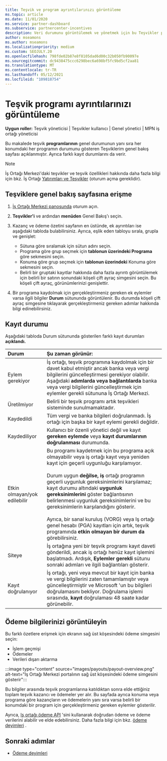 ```yaml
---
title: Teşvik ve program ayrıntılarınızı görüntüleme
ms.topic: article
ms.date: 11/01/2020
ms.service: partner-dashboard
ms.subservice: partnercenter-incentives
description: Veri durumunu görüntülemek ve yönetmek için bu Teşvikler programı kullanın
author: mseamons
ms.author: mseamons
ms.localizationpriority: medium
ms.custom: SEOJULY.20
ms.openlocfilehash: 798fde02b87e8f8105dad6d00c32b050fb90097e
ms.sourcegitcommit: dc9438475ccc6298bec6a698bf5fc9bd5cf2aa81
ms.translationtype: MT
ms.contentlocale: tr-TR
ms.lasthandoff: 05/12/2021
ms.locfileid: "109818754"
---
```

# <a name="view-your-incentives-program-details"></a>Teşvik programı ayrıntılarınızı görüntüleme

**Uygun roller:** Teşvik yöneticisi | Teşvikler kullanıcı | Genel yönetici | MPN iş ortağı yöneticisi

Bu makalede teşvik **programlarının** genel durumunun yanı sıra her konumdaki her programın durumunu gösteren Teşviklerim genel bakış sayfası açıklanmıştır. Ayrıca farklı kayıt durumlarını da verir.

>[!NOTE]
>İş Ortağı Merkezi'daki teşvikler ve teşvik özellikleri hakkında daha fazla bilgi için bkz. İş Ortağı [Yatırımları ve Teşvikler](https://partner.microsoft.com/membership/partner-incentives) (oturum açma gereklidir).

## <a name="access-the-incentives-overview-page"></a>Teşviklere genel bakış sayfasına erişme

1. [İş Ortağı Merkezi panosunda](https://partner.microsoft.com/dashboard) oturum açın.
1. **Teşvikler'i** ve ardından **menüden** Genel Bakış'ı seçin.
1. Kazanç ve ödeme özetini sayfanın en üstünde, ek ayrıntıları ise aşağıdaki tabloda bulabilirsiniz. Ayrıca, eşlik eden tabloyu sırala, grupla ve genişlet:

   - Sütuna göre sıralamak için sütun adını seçin.
   - Programa göre grup seçmek için **tablonun üzerindeki Programa** göre sekmesini seçin.
   - Konuma göre grup seçmek için **tablonun üzerindeki** Konuma göre sekmesini seçin.
   - Belirli bir gruptaki kayıtlar hakkında daha fazla ayrıntı görüntülemek için belirli bir satırın sonundaki köşeli çift ayraç simgesini seçin. Bu köşeli çift ayraç, görünümlerinizi genişlettir.
1. Bir programa kaydolmak için gerçekleştirmeniz gereken ek eylemler varsa ilgili bilgiler **Durum** sütununda görüntülenir. Bu durumda köşeli çift ayraç simgesine tıklayarak gerçekleştirmeniz gereken adımlar hakkında bilgi edinebilirsiniz.

## <a name="enrollment-status"></a>Kayıt durumu

Aşağıdaki tabloda Durum sütununda gösterilen farklı kayıt durumları **açıklandı.**

| **Durum**         | **Şu zaman görünür:** |
|:------------------------------------|:------------------|
| Eylem gerekiyor  | İş ortağı, teşvik programına kaydolmak için bir davet kabul etmiştir ancak banka veya vergi bilgilerini güncelleştirmesi gerekiyor olabilir. Aşağıdaki **adımlarda veya bağlantılarda** banka veya vergi bilgilerini güncelleştirmek için eylemler gerekli sütununa İş Ortağı Merkezi. |
| Üretilmiyor  | Belirli bir teşvik programı artık teşvikleri sisteminde sunulmamaktadır. |
| Kaydedildi  | Tüm vergi ve banka bilgileri doğrulanmadı. İş ortağı için başka bir kayıt eylemi gerekli değildir. |
| Kaydediliyor  | Kullanıcı bir özenli yönetici değil ve kayıt **gereken eylemde** veya **kayıt durumlarının doğrulanması** durumunda.|
| Etkin olmayan/yok edilebilir | Bu programı kaydetmek için bu programa açık olmayabilir veya iş ortağı kayıt veya yeniden kayıt için geçerli uygunluğu karşılamıyor. <br><br> Durum uygun **değilse, iş** ortağı programın geçerli uygunluk gereksinimlerini karşılamaz; kayıt durumu altındaki **uygunluk gereksinimlerini** göster bağlantısının belirlenmesi uygunluk gereksinimlerini ve bu gereksinimlerin karşılandığını gösterir. <br><br> Ayrıca, bir sanal kuruluş (VORG) veya Iş ortağı genel hesabı (PGA) kayıtları için artık, teşvik programında **etkin olmayan bir durum da** görebilirsiniz.  |
| Siteye  | İş ortağına yeni bir teşvik programı kayıt daveti gönderildi, ancak iş ortağı henüz kayıt işlemini başlatmadı. Ardışık, **Eylemler gerekli** sütunu sonraki adımları ve ilgili bağlantıları gösterir.  |
| Kayıt doğrulanıyor  | İş ortağı, yeni veya mevcut bir kayıt için banka ve vergi bilgilerini zaten tamamlamıştır veya güncelleştirmiştir ve Microsoft 'un bu bilgileri doğrulamasını bekliyor. Doğrulama işlemi sırasında, **kayıt** doğrulaması 48 saate kadar görünebilir.  |

## <a name="see-your-payment-information"></a>Ödeme bilgilerinizi görüntüleyin

Bu farklı özetlere erişmek için ekranın sağ üst köşesindeki ödeme simgesini seçin:

- İşlem geçmişi
- Ödemeler
- Verileri dışarı aktarma

:::image type="content" source="images/payouts/payout-overview.png" alt-text="Iş Ortağı Merkezi portalının sağ üst köşesindeki ödeme simgesini gösterir":::

Bu bilgiler arasında teşvik programlarına katıldıktan sonra elde ettiğiniz toplam teşvik kazancı ve ödemeler yer alır. Bu sayfada ayrıca konuma veya programa göre kazançların ve ödemelerin yanı sıra varsa belirli bir konumdaki bir program için gerçekleştirmeniz gereken eylemler gösterilir. 

Ayrıca, [Iş ortağı ödeme API](https://apidocs.microsoft.com/services/partnerpayouts) 'sini kullanarak doğrudan ödeme ve ödeme verilerini alabilir ve elde edebilirsiniz. Daha fazla bilgi için bkz. [ödeme deyimleri](payout-statement.md) .

## <a name="next-steps"></a>Sonraki adımlar

- [Ödeme deyimleri](payout-statement.md)
